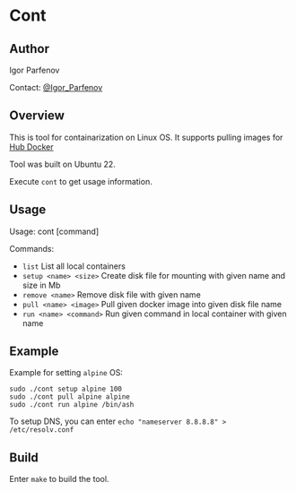 # Cont

## Author

Igor Parfenov

Contact: [@Igor_Parfenov](https://t.me/Igor_Parfenov)

## Overview

This is tool for containarization on Linux OS. It supports pulling images for [Hub Docker](hub.docker.com)

Tool was built on Ubuntu 22.

Execute `cont` to get usage information.

## Usage

Usage: cont [command]

Commands:
* `list` List all local containers
* `setup <name> <size>` Create disk file for mounting with given name and size in Mb
* `remove <name>` Remove disk file with given name
* `pull <name> <image>` Pull given docker image into given disk file name
* `run <name> <command>` Run given command in local container with given name

## Example

Example for setting `alpine` OS:

```
sudo ./cont setup alpine 100
sudo ./cont pull alpine alpine
sudo ./cont run alpine /bin/ash
```

To setup DNS, you can enter `echo "nameserver 8.8.8.8" > /etc/resolv.conf`

## Build

Enter `make` to build the tool.
